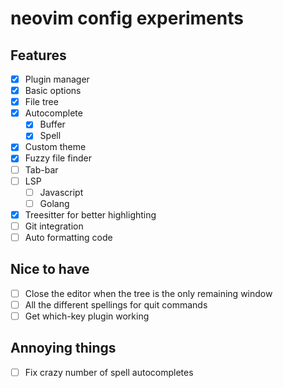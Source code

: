 # neovim config experiments

## Features

- [x] Plugin manager
- [x] Basic options
- [x] File tree
- [x] Autocomplete
  - [x] Buffer
  - [x] Spell
- [x] Custom theme
- [x] Fuzzy file finder
- [ ] Tab-bar
- [ ] LSP
  - [ ] Javascript
  - [ ] Golang
- [x] Treesitter for better highlighting
- [ ] Git integration
- [ ] Auto formatting code

## Nice to have

- [ ] Close the editor when the tree is the only remaining window
- [ ] All the different spellings for quit commands
- [ ] Get which-key plugin working

## Annoying things

- [ ] Fix crazy number of spell autocompletes

